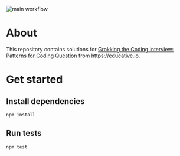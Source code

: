 ![main workflow](https://github.com/teimurjan/educative-grokking-coding-interview/actions/workflows/main.yml/badge.svg)

# About

This repository contains solutions for [Grokking the Coding Interview: Patterns for Coding Question](https://www.educative.io/courses/grokking-the-coding-interview) from https://educative.io.

# Get started

## Install dependencies

```sh
npm install
```

## Run tests

```sh
npm test
```